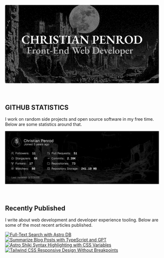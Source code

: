 
<picture>
  <source media="(prefers-color-scheme: dark)" srcset="assets/banner.dark.png?v=bb9edd18-ff4c-4891-a475-7fc6a411c877" width="843px" />
  <source media="(prefers-color-scheme: light)" srcset="assets/banner.light.png?v=bb9edd18-ff4c-4891-a475-7fc6a411c877" width="843px" />
  <img src="assets/banner.dark.png?v=bb9edd18-ff4c-4891-a475-7fc6a411c877" alt="Banner" width="843px" />
</picture>
<br />
<br />
<br />
<h2>GITHUB STATISTICS</h2>
<p>I work on random side projects and open source software in my free time. Below are some statistics around that.</p>
<picture>
  <source media="(prefers-color-scheme: dark)" srcset="assets/statistics.dark.png?v=bb9edd18-ff4c-4891-a475-7fc6a411c877" width="843px" />
  <source media="(prefers-color-scheme: light)" srcset="assets/statistics.light.png?v=bb9edd18-ff4c-4891-a475-7fc6a411c877" width="843px" />
  <img src="assets/statistics.dark.png?v=bb9edd18-ff4c-4891-a475-7fc6a411c877" alt="Github Statistics" width="843px" />
</picture>
<br />
<br />
<br />
<h2>Recently Published</h2>
<p>I write about web development and developer experience tooling. Below are some of the most recent articles published.</p>
<a href="https://christianpenrod.com/blog/full-text-search-with-astro-db"><img src="https://christianpenrod.com/blog/full-text-search-with-astro-db.png?v=bb9edd18-ff4c-4891-a475-7fc6a411c877" alt="Full-Text Search with Astro DB" width="421px" /></a>
<a href="https://christianpenrod.com/blog/summarize-blog-posts-with-typescript-and-gpt"><img src="https://christianpenrod.com/blog/summarize-blog-posts-with-typescript-and-gpt.png?v=bb9edd18-ff4c-4891-a475-7fc6a411c877" alt="Summarize Blog Posts with TypeScript and GPT" width="421px" /></a>
<a href="https://christianpenrod.com/blog/astro-shiki-syntax-highlighting-with-css-variables"><img src="https://christianpenrod.com/blog/astro-shiki-syntax-highlighting-with-css-variables.png?v=bb9edd18-ff4c-4891-a475-7fc6a411c877" alt="Astro Shiki Syntax Highlighting with CSS Variables" width="421px" /></a>
<a href="https://christianpenrod.com/blog/tailwindcss-responsive-design-without-breakpoints"><img src="https://christianpenrod.com/blog/tailwindcss-responsive-design-without-breakpoints.png?v=bb9edd18-ff4c-4891-a475-7fc6a411c877" alt="Tailwind CSS Responsive Design Without Breakpoints" width="421px" /></a>

